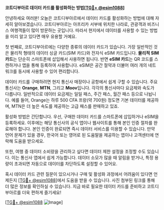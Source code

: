 **코트디부아르 데이터 카드를 활성화하는 방법[[TG💪+ @esim1088](https://t.me/s/esim1088)]**

안녕하세요 여러분! 오늘은 코트디부아르에서 데이터 카드를 활성화하는 방법에 대해 자세히 알아보겠습니다. 코트디부아르는 아프리카 서부에 위치한 나라로, 관광객과 비즈니스 여행객들이 많이 방문하는 곳입니다. 따라서 현지에서 데이터를 사용할 수 있는 방법을 미리 알고 있다면 매우 유용할 거예요.

첫 번째로, 코트디부아르에는 다양한 종류의 데이터 카드가 있습니다. 가장 일반적인 것은 물리적 형태의 데이터 싱글 카드(SIM 카드)와 전자식 eSIM 카드입니다. **물리적 SIM 카드**는 단순히 스마트폰에 삽입해서 사용하면 됩니다. 반면 **eSIM 카드**는 QR 코드를 스캔하거나 앱을 통해 등록하여 사용합니다. eSIM은 공간 절약과 더불어 여러 개의 네트워크를 동시에 사용할 수 있어 편리합니다.

데이터 카드를 구매하려면 현지 통신사 매장이나 공항에서 쉽게 구할 수 있습니다. 주요 통신사는 **Orange**, **MTN**, 그리고 **Moov**입니다. 각각의 통신사마다 요금제와 속도가 다릅니다. 일반적으로 데이터 요금제는 일일 패스, 주간 패스, 월간 패스 등으로 나뉩니다. 예를 들어, Orange는 하루 500 CFA 프랑(약 700원) 정도면 기본 데이터를 제공하며, MTN은 더 높은 속도를 제공하는 고급 패스를 판매하고 있죠.

활성화 방법은 간단합니다. 우선, 구매한 데이터 카드를 스마트폰에 삽입하거나 eSIM을 등록하세요. 이후에는 해당 통신사의 공식 앱이나 웹사이트를 통해 본인 인증 절차를 완료해야 합니다. 본인 인증이 완료되면 즉시 데이터 서비스를 이용할 수 있습니다. 만약 언어 문제가 있을 경우, 한국어 또는 영어로 된 도움말을 제공하는 앱이나 고객센터에 연락해 도움을 받으세요.

또한, 여행 중 데이터 소비량을 관리하고 싶다면 데이터 제한 설정을 조정할 수도 있습니다. 이는 통신사 앱에서 쉽게 가능합니다. 데이터 소모가 많을 때 알림을 받거나, 특정 용량이 초과되면 자동으로 데이터를 차단하도록 설정할 수 있어요.

혹시 데이터 카드 관련 질문이 있으시거나 구매 및 활성화 과정에서 어려움이 있다면 언제든지 [[TG💪+ @esim1088](https://t.me/s/esim1088)]에서 도움을 받을 수 있습니다. 사진 첨부된 링크를 통해 더 많은 정보를 확인하실 수 있습니다. 지금 바로 필요한 데이터 카드를 준비하고 코트디부아르를 더욱 편하게 즐기세요!

[[TG💪+ @esim1088](https://t.me/s/esim1088) ![Image](https://i.postimg.cc/Y0z9fWf4/image.png)]